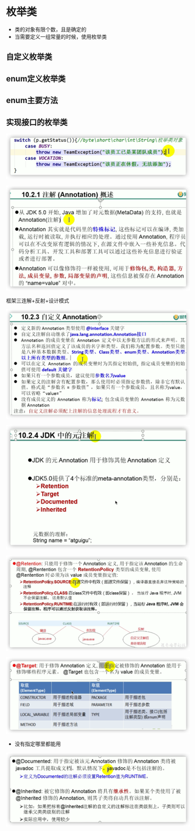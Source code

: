 # 枚举类

- 类的对象有限个数，且是确定的
- 当需要定义一组常量的时候，使用枚举类

## 自定义枚举类

## enum定义枚举类

## enum主要方法

## 实现接口的枚举类

![image-20220506173228023](Pic/image-20220506173228023.png)





![image-20220506173535268](Pic/image-20220506173535268.png)

框架三连解+反射+设计模式





![image-20220506200508355](Pic/image-20220506200508355.png)





![image-20220506201846133](Pic/image-20220506201846133.png)



![image-20220506202058018](Pic/image-20220506202058018.png)

![image-20220506202726750](Pic/image-20220506202726750.png)

- 没有指定哪里都能用

![image-20220506203224617](Pic/image-20220506203224617.png)

